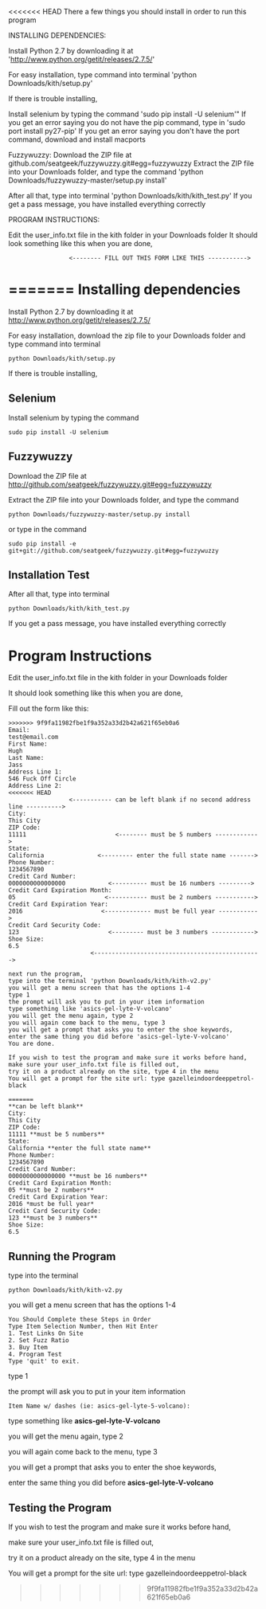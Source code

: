 <<<<<<< HEAD
There a few things you should install in order to run this program

INSTALLING DEPENDENCIES:

Install Python 2.7 by downloading it at 'http://www.python.org/getit/releases/2.7.5/'

For easy installation, type command into terminal 'python Downloads/kith/setup.py'

If there is trouble installing,

Install selenium by typing the command 'sudo pip install -U selenium'"
If you get an error saying you do not have the pip command, type in 'sudo port install py27-pip'
If you get an error saying you don't have the port command, download and install macports

Fuzzywuzzy: 
Download the ZIP file at github.com/seatgeek/fuzzywuzzy.git#egg=fuzzywuzzy
Extract the ZIP file into your Downloads folder, and type the command 'python Downloads/fuzzywuzzy-master/setup.py install'

After all that, type into terminal
'python Downloads/kith/kith_test.py'
If you get a pass message, you have installed everything correctly


PROGRAM INSTRUCTIONS:

Edit the user_info.txt file in the kith folder in your Downloads folder
It should look something like this when you are done,

                     <-------- FILL OUT THIS FORM LIKE THIS ----------->
=======
Installing dependencies
====================================
Install Python 2.7 by downloading it at http://www.python.org/getit/releases/2.7.5/

For easy installation, download the zip file to your Downloads folder and type command into terminal 

    python Downloads/kith/setup.py

If there is trouble installing,

Selenium
-------------------
Install selenium by typing the command 

    sudo pip install -U selenium

Fuzzywuzzy
-----------------
Download the ZIP file at http://github.com/seatgeek/fuzzywuzzy.git#egg=fuzzywuzzy

Extract the ZIP file into your Downloads folder, and type the command

    python Downloads/fuzzywuzzy-master/setup.py install
    
or type in the command

    sudo pip install -e git+git://github.com/seatgeek/fuzzywuzzy.git#egg=fuzzywuzzy

Installation Test
----------------------
After all that, type into terminal
```
python Downloads/kith/kith_test.py
```
If you get a pass message, you have installed everything correctly

Program Instructions
=====================================
Edit the user_info.txt file in the kith folder in your Downloads folder

It should look something like this when you are done,

Fill out the form like this:
```
>>>>>>> 9f9fa11982fbe1f9a352a33d2b42a621f65eb0a6
Email:
test@email.com
First Name:
Hugh
Last Name:
Jass
Address Line 1:
546 Fuck Off Circle
Address Line 2:
<<<<<<< HEAD
                 <----------- can be left blank if no second address line ---------->
City:
This City
ZIP Code:
11111                         <-------- must be 5 numbers ------------>
State:
California               <--------- enter the full state name ------->
Phone Number:
1234567890
Credit Card Number:
0000000000000000            <---------- must be 16 numbers --------->
Credit Card Expiration Month:
05                         <----------- must be 2 numbers ----------->
Credit Card Expiration Year:
2016                      <------------- must be full year ----------->
Credit Card Security Code:
123                         <--------- must be 3 numbers ------------>
Shoe Size:
6.5
                       <----------------------------------------------->

next run the program,
type into the terminal 'python Downloads/kith/kith-v2.py'
you will get a menu screen that has the options 1-4
type 1
the prompt will ask you to put in your item information
type something like 'asics-gel-lyte-V-volcano'
you will get the menu again, type 2
you will again come back to the menu, type 3
you will get a prompt that asks you to enter the shoe keywords,
enter the same thing you did before 'asics-gel-lyte-V-volcano'
You are done.

If you wish to test the program and make sure it works before hand,
make sure your user_info.txt file is filled out,
try it on a product already on the site, type 4 in the menu
You will get a prompt for the site url: type gazelleindoordeeppetrol-black

=======
**can be left blank**
City:
This City
ZIP Code:
11111 **must be 5 numbers**
State:
California **enter the full state name**
Phone Number:
1234567890
Credit Card Number:
0000000000000000 **must be 16 numbers**
Credit Card Expiration Month:
05 **must be 2 numbers**
Credit Card Expiration Year:
2016 *must be full year*
Credit Card Security Code:
123 **must be 3 numbers**
Shoe Size:
6.5
```
Running the Program
--------------------
type into the terminal 

    python Downloads/kith/kith-v2.py
    
you will get a menu screen that has the options 1-4
```
You Should Complete these Steps in Order
Type Item Selection Number, then Hit Enter
1. Test Links On Site
2. Set Fuzz Ratio
3. Buy Item
4. Program Test
Type 'quit' to exit.
```
type 1

the prompt will ask you to put in your item information
```
Item Name w/ dashes (ie: asics-gel-lyte-5-volcano):
```

type something like **asics-gel-lyte-V-volcano**

you will get the menu again, type 2

you will again come back to the menu, type 3

you will get a prompt that asks you to enter the shoe keywords,

enter the same thing you did before **asics-gel-lyte-V-volcano**

Testing the Program
----------------------
If you wish to test the program and make sure it works before hand,

make sure your user_info.txt file is filled out,

try it on a product already on the site, type 4 in the menu

You will get a prompt for the site url: type gazelleindoordeeppetrol-black
>>>>>>> 9f9fa11982fbe1f9a352a33d2b42a621f65eb0a6


